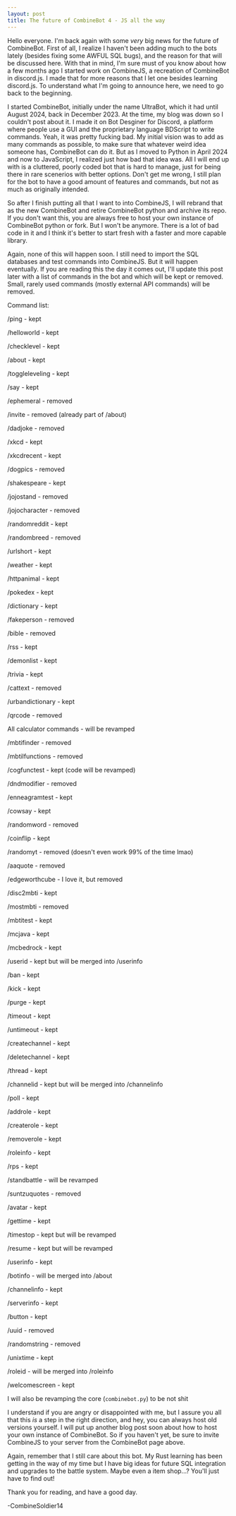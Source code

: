 ```yaml
---
layout: post
title: The future of CombineBot 4 - JS all the way
---
```


Hello everyone. I'm back again with some *very* big news for the future of CombineBot. First of all, I realize I haven't been adding much to the bots lately (besides fixing some AWFUL SQL bugs), and the reason for that will be discussed here. With that in mind, I'm sure must of you know about how a few months ago I started work on CombineJS, a recreation of CombineBot in discord.js. I made that for more reasons that I let one besides learning discord.js. To understand what I'm going to announce here, we need to go back to the beginning.

I started CombineBot, initially under the name UltraBot, which it had until August 2024, back in December 2023. At the time, my blog was down so I couldn't post about it. I made it on Bot Desginer for Discord, a platform where people use a GUI and the proprietary language BDScript to write commands. Yeah, it was pretty fucking bad. My initial vision was to add as many commands as possible, to make sure that whatever weird idea someone has, CombineBot can do it. But as I moved to Python in April 2024 and now to JavaScript, I realized just how bad that idea was. All I will end up with is a cluttered, poorly coded bot that is hard to manage, just for being there in rare scenerios with better options. Don't get me wrong, I still plan for the bot to have a good amount of features and commands, but not as much as originally intended.

So after I finish putting all that I want to into CombineJS, I will rebrand that as the new CombineBot and retire CombineBot python and archive its repo. If you don't want this, you are always free to host your own instance of CombineBot python or fork. But I won't be anymore. There is a lot of bad code in it and I think it's better to start fresh with a faster and more capable library.

Again, none of this will happen soon. I still need to import the SQL databases and test commands into CombineJS. But it will happen eventually. If you are reading this the day it comes out, I'll update this post later with a list of commands in the bot and which will be kept or removed. Small, rarely used commands (mostly external API commands) will be removed.

Command list:

/ping - kept

/helloworld - kept

/checklevel - kept

/about - kept

/toggleleveling - kept

/say - kept

/ephemeral - removed

/invite - removed (already part of /about)

/dadjoke - removed

/xkcd - kept

/xkcdrecent - kept

/dogpics - removed

/shakespeare - kept

/jojostand - removed

/jojocharacter - removed

/randomreddit - kept

/randombreed - removed

/urlshort - kept

/weather - kept

/httpanimal - kept

/pokedex - kept

/dictionary - kept

/fakeperson - removed

/bible - removed

/rss - kept

/demonlist - kept

/trivia - kept

/cattext - removed

/urbandictionary - kept

/qrcode - removed

All calculator commands - will be revamped

/mbtifinder - removed

/mbtilfunctions - removed

/cogfunctest - kept (code will be revamped)

/dndmodifier - removed

/enneagramtest - kept

/cowsay - kept

/randomword - removed

/coinflip - kept

/randomyt - removed (doesn't even work 99% of the time lmao)

/aaquote - removed

/edgeworthcube - I love it, but removed

/disc2mbti - kept

/mostmbti - removed

/mbtitest - kept

/mcjava - kept

/mcbedrock - kept

/userid - kept but will be merged into /userinfo

/ban - kept

/kick - kept

/purge - kept

/timeout - kept

/untimeout - kept

/createchannel - kept

/deletechannel - kept

/thread - kept

/channelid  - kept but will be merged into /channelinfo

/poll - kept

/addrole - kept

/createrole - kept

/removerole - kept

/roleinfo - kept

/rps - kept

/standbattle - will be revamped

/suntzuquotes - removed

/avatar - kept

/gettime - kept

/timestop - kept but will be revamped

/resume - kept but will be revamped

/userinfo - kept

/botinfo - will be merged into /about

/channelinfo - kept

/serverinfo - kept

/button - kept

/uuid - removed

/randomstring - removed

/unixtime - kept

/roleid - will  be merged into /roleinfo

/welcomescreen - kept

I will also be revamping the core (`combinebot.py`) to be not shit

I understand if you are angry or disappointed with me, but I assure you all that this *is* a step in the right direction, and hey, you can always host old versions yourself. I will put up another blog post soon about how to host your own instance of CombineBot. So if you haven't yet, be sure to invite CombineJS to your server from the CombineBot page above. 

Again, remember that I still care about this bot. My Rust learning has been getting in the way of my time but I have big ideas for future SQL integration and upgrades to the battle system. Maybe even a item shop...? You'll just have to find out!

Thank you for reading, and have a good day.

-CombineSoldier14
